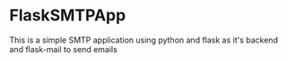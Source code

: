 # FlaskSMTPApp
This is a simple SMTP application using python and flask as it's backend and flask-mail to send emails
